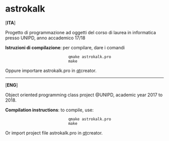 # astrokalk

[**ITA**]

Progetto di programmazione ad oggetti del corso di laurea in informatica presso UNIPD, anno accademico 17/18

**Istruzioni di compilazione**: per compilare, dare i comandi
                                
                                qmake astrokalk.pro
                                make
                                
 Oppure importare astrokalk.pro in [qt](https://www.qt.io/)creator.


-------------------------------------------------------------------------------------------------------------------------------



[**ENG**]

Object oriented programming class project @UNIPD, academic year 2017 to 2018.

**Compilation instructions**: to compile, use: 
                                
                                qmake astrokalk.pro
                                make
                                
 Or import project file astrokalk.pro in [qt](https://www.qt.io/)creator.
